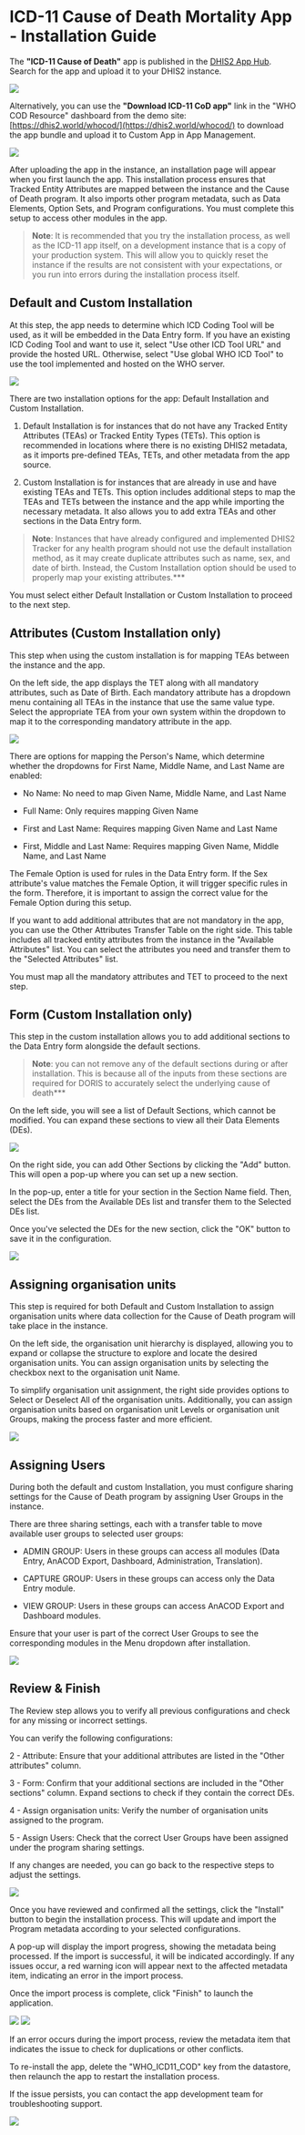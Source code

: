 # ICD-11 Cause of Death Mortality App - Installation Guide

The **\"ICD-11 Cause of Death\"** app is published in the [DHIS2 App Hub](https://apps.dhis2.org/). Search for the app and upload it to your DHIS2 instance.

![](resources/images/icd11installguide/image12.png)

Alternatively, you can use the **"Download ICD-11 CoD app"** link in the "WHO COD Resource" dashboard from the demo site: [https://dhis2.world/whocod/](https://dhis2.world/whocod/) to download the app bundle and upload it to Custom App in App Management.

![](resources/images/icd11installguide/image7.png)

After uploading the app in the instance, an installation page will appear when you first launch the app. This installation process ensures that Tracked Entity Attributes are mapped between the instance and the Cause of Death program. It also imports other program metadata, such as Data Elements, Option Sets, and Program configurations. You must complete this setup to access other modules in the app.

> **Note**: It is recommended that you try the installation process, as well as the ICD-11 app itself, on a development instance that is a copy of your production system. This will allow you to quickly reset the instance if the results are not consistent with your expectations, or you run into errors during the installation process itself.

## Default and Custom Installation

At this step, the app needs to determine which ICD Coding Tool will be used, as it will be embedded in the Data Entry form. If you have an existing ICD Coding Tool and want to use it, select \"Use other ICD Tool URL\" and provide the hosted URL. Otherwise, select \"Use global WHO ICD Tool\" to use the tool implemented and hosted on the WHO server.

![](resources/images/icd11installguide/image3.png)

There are two installation options for the app: Default Installation and Custom Installation.

1.  Default Installation is for instances that do not have any Tracked Entity Attributes (TEAs) or Tracked Entity Types (TETs). This option is recommended in locations where there is no existing DHIS2 metadata, as it imports pre-defined TEAs, TETs, and other metadata from the app source.

2.  Custom Installation is for instances that are already in use and have existing TEAs and TETs. This option includes additional steps to map the TEAs and TETs between the instance and the app while importing the necessary metadata. It also allows you to add extra TEAs and other sections in the Data Entry form.

> **Note**: Instances that have already configured and implemented DHIS2 Tracker for any health program should not use the default installation method, as it may create duplicate attributes such as name, sex, and date of birth. Instead, the Custom Installation option should be used to properly map your existing attributes.***

You must select either Default Installation or Custom Installation to proceed to the next step.

## **Attributes** (Custom Installation only)

This step when using the custom installation is for mapping TEAs between the instance and the app.

On the left side, the app displays the TET along with all mandatory attributes, such as Date of Birth. Each mandatory attribute has a dropdown menu containing all TEAs in the instance that use the same value type. Select the appropriate TEA from your own system within the dropdown to map it to the corresponding mandatory attribute in the app.

![](resources/images/icd11installguide/image8.png)

There are options for mapping the Person's Name, which determine whether the dropdowns for First Name, Middle Name, and Last Name are enabled:

-   No Name: No need to map Given Name, Middle Name, and Last Name

-   Full Name: Only requires mapping Given Name

-   First and Last Name: Requires mapping Given Name and Last Name

-   First, Middle and Last Name: Requires mapping Given Name, Middle Name, and Last Name

The Female Option is used for rules in the Data Entry form. If the Sex attribute\'s value matches the Female Option, it will trigger specific rules in the form. Therefore, it is important to assign the correct value for the Female Option during this setup.

If you want to add additional attributes that are not mandatory in the app, you can use the Other Attributes Transfer Table on the right side. This table includes all tracked entity attributes from the instance in the \"Available Attributes\" list. You can select the attributes you need and transfer them to the \"Selected Attributes\" list.

You must map all the mandatory attributes and TET to proceed to the next step.

## **Form** (Custom Installation only)

This step in the custom installation allows you to add additional sections to the Data Entry form alongside the default sections.

> **Note**: you can not remove any of the default sections during or after installation. This is because all of the inputs from these sections are required for DORIS to accurately select the underlying cause of death***

On the left side, you will see a list of Default Sections, which cannot be modified. You can expand these sections to view all their Data Elements (DEs).

![](resources/images/icd11installguide/image2.png)

On the right side, you can add Other Sections by clicking the \"Add\" button. This will open a pop-up where you can set up a new section.

In the pop-up, enter a title for your section in the Section Name field. Then, select the DEs from the Available DEs list and transfer them to the Selected DEs list.

Once you\'ve selected the DEs for the new section, click the \"OK\" button to save it in the configuration.

![](resources/images/icd11installguide/image4.png)

## Assigning organisation units

This step is required for both Default and Custom Installation to assign organisation units where data collection for the Cause of Death program will take place in the instance.

On the left side, the organisation unit hierarchy is displayed, allowing you to expand or collapse the structure to explore and locate the desired organisation units. You can assign organisation units by selecting the checkbox next to the organisation unit Name.

To simplify organisation unit assignment, the right side provides options to Select or Deselect All of the organisation units. Additionally, you can assign organisation units based on organisation unit Levels or organisation unit Groups, making the process faster and more efficient.

![](resources/images/icd11installguide/image1.png)

## Assigning Users

During both the default and custom Installation, you must configure sharing settings for the Cause of Death program by assigning User Groups in the instance.

There are three sharing settings, each with a transfer table to move available user groups to selected user groups:

-   ADMIN GROUP: Users in these groups can access all modules (Data Entry, AnACOD Export, Dashboard, Administration, Translation).

-   CAPTURE GROUP: Users in these groups can access only the Data Entry module.

-   VIEW GROUP: Users in these groups can access AnACOD Export and Dashboard modules.

Ensure that your user is part of the correct User Groups to see the corresponding modules in the Menu dropdown after installation.

![](resources/images/icd11installguide/image9.png)

## Review & Finish

The Review step allows you to verify all previous configurations and check for any missing or incorrect settings.

You can verify the following configurations:

2 - Attribute: Ensure that your additional attributes are listed in the \"Other attributes\" column.

3 - Form: Confirm that your additional sections are included in the \"Other sections\" column. Expand sections to check if they contain the correct DEs.

4 - Assign organisation units: Verify the number of organisation units assigned to the program.

5 - Assign Users: Check that the correct User Groups have been assigned under the program sharing settings.

If any changes are needed, you can go back to the respective steps to adjust the settings.

![](resources/images/icd11installguide/image5.png)

Once you have reviewed and confirmed all the settings, click the \"Install\" button to begin the installation process. This will update and import the Program metadata according to your selected configurations.

A pop-up will display the import progress, showing the metadata being processed. If the import is successful, it will be indicated accordingly. If any issues occur, a red warning icon will appear next to the affected metadata item, indicating an error in the import process.

Once the import process is complete, click \"Finish\" to launch the application.

![](resources/images/icd11installguide/image11.png) ![](resources/images/icd11installguide/image10.png)

If an error occurs during the import process, review the metadata item that indicates the issue to check for duplications or other conflicts.

To re-install the app, delete the \"WHO_ICD11_COD\" key from the datastore, then relaunch the app to restart the installation process.

If the issue persists, you can contact the app development team for troubleshooting support.

![](resources/images/icd11installguide/image6.png)
